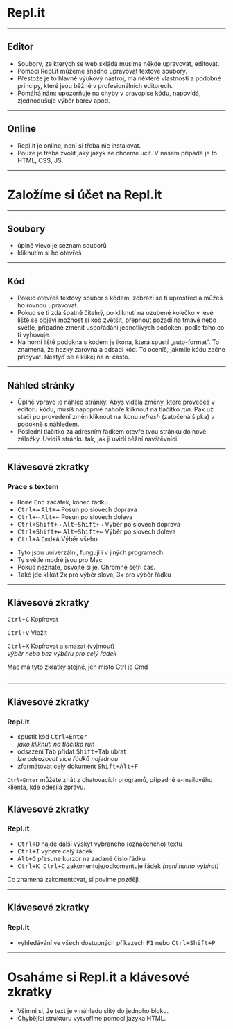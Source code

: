 <!-- .slide: data-state="c-slide-inter" -->

# Repl.it

---

## Editor

>>>
* Soubory, ze kterých se web skládá musíme někde upravovat, editovat.
* Pomocí Repl.it můžeme snadno upravovat textové soubory.
* Přestože je to hlavně výukový nástroj, má některé vlastnosti a podobné principy, které jsou běžné v profesionálních editorech.
* Pomáhá nám: upozorňuje na chyby v pravopise kódu, napovídá, zjednodušuje výběr barev apod.

---

## Online

>>>
* Repl.it je online, není si třeba nic instalovat.
* Pouze je třeba zvolit jaký jazyk se chceme učit. V našem případě je to HTML, CSS, JS.

---

<!-- .slide: data-state="c-slide-task" -->

# Založíme si účet na Repl.it

---

## Soubory

>>>
* úplně vlevo je seznam souborů
* kliknutím si ho otevřeš

---

## Kód

>>>
* Pokud otevřeš textový soubor s kódem, zobrazí se ti uprostřed a můžeš ho rovnou upravovat.
* Pokud se ti zdá špatně čitelný, po kliknutí na ozubené kolečko v levé liště se objeví možnost si kód zvětšit, přepnout pozadí na tmavé nebo světlé, případně změnit uspořádání jednotlivých podoken, podle toho co ti vyhovuje.
* Na horní liště podokna s kódem je ikona, která spustí „auto-format“. To znamená, že hezky zarovná a odsadí kód. To oceníš, jakmile kódu začne přibývat. Nestyď se a klikej na ni často.

---

## Náhled stránky

>>>
* Úplně vpravo je náhled stránky. Abys viděla změny, které provedeš v editoru kódu, musíš napoprvé nahoře kliknout na tlačítko _run_. Pak už stačí po provedení změn kliknout na ikonu _refresh_ (zatočená šipka) v podokně s náhledem.
* Poslední tlačítko za adresním řádkem otevře tvou stránku do nové záložky. Uvidíš stránku tak, jak ji uvidí běžní návštěvníci.

---

## Klávesové zkratky

### Práce s textem
* <kbd>Home</kbd> <kbd>End</kbd> začátek, konec řádku
* <kbd>Ctrl+→</kbd> <kbd class="nichtvergissmeinnicht">Alt+→</kbd> Posun po slovech doprava
* <kbd>Ctrl+←</kbd> <kbd class="nichtvergissmeinnicht">Alt+←</kbd> Posun po slovech doleva
* <kbd>Ctrl+Shift+→</kbd> <kbd class="nichtvergissmeinnicht">Alt+Shift+→</kbd> Výběr po slovech doprava
* <kbd>Ctrl+Shift+←</kbd> <kbd class="nichtvergissmeinnicht">Alt+Shift+←</kbd> Výběr po slovech doleva
* <kbd>Ctrl+A</kbd> <kbd class="nichtvergissmeinnicht">Cmd+A</kbd> Výběr všeho

>>>
* Tyto jsou univerzální, fungují i v jiných programech.
* Ty světle modré jsou pro Mac
* Pokud neznáte, osvojte si je. Ohromně šetří čas.
* Také jde klikat 2x pro výběr slova, 3x pro výběr řádku


---

## Klávesové zkratky

<kbd>Ctrl+C</kbd> Kopírovat

<kbd>Ctrl+V</kbd> Vložit

<kbd>Ctrl+X</kbd> Kopírovat a smazat (vyjmout) <br> _výběr nebo bez výběru pro celý řádek_ <!-- .element: class="c-text-sm" -->


>>>
Mac má tyto zkratky stejné, jen místo Ctrl je Cmd

---
----

## Klávesové zkratky

### Repl.it
* spustit kód <kbd>Ctrl+Enter</kbd> <br> _jako kliknutí na&nbsp;tlačítko&nbsp;run_ <!-- .element: class="c-text-sm" -->
* odsazení <kbd>Tab</kbd> přidat <kbd>Shift+Tab</kbd> ubrat <br> _lze odsazovat více řádků najednou_ <!-- .element: class="c-text-sm" -->
* zformátovat celý dokument <kbd>Shift+Alt+F</kbd>

>>>
`Ctrl+Enter` můžete znát z chatovacích programů, případně e-mailového klienta, kde odesílá zprávu.


## Klávesové zkratky

### Repl.it
* <kbd class="nichtvergissmeinnicht">Ctrl+D</kbd> najde další výskyt vybraného (označeného) textu
* <kbd class="nichtvergissmeinnicht">Ctrl+I</kbd> vybere celý řádek
* <kbd class="nichtvergissmeinnicht">Alt+G</kbd> přesune kurzor na zadané číslo&nbsp;řádku
* <kbd class="nichtvergissmeinnicht">Ctrl+K Ctrl+C</kbd> zakomentuje/odkomentuje řádek _(není nutno vybírat)_ <!-- .element: class="c-text-sm" -->

>>>
Co znamená zakomentovat, si povíme později.

---

## Klávesové zkratky

### Repl.it
* vyhledávání ve všech dostupných příkazech <kbd>F1</kbd> nebo <kbd>Ctrl+Shift+P</kbd>

---

<!-- .slide: data-state="c-slide-task" -->

# Osaháme si Repl.it a klávesové zkratky

>>>
* Všimni si, že text je v náhledu slitý do jednoho bloku.
* Chybějící strukturu vytvoříme pomocí jazyka HTML.
